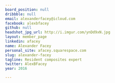 ```yaml
---
board_position: null
dribbble: null
email: alexanderfacey@icloud.com
facebook: alexbfacey
github: null
headshot_jpg_url: http://i.imgur.com/ynDd9xN.jpg
layout: member_page
linkedin: afacey
name: Alexander Facey
personal_site: afacey.squarespace.com
slug: alexander-facey
tagline: Resident composites expert
twitter: AlexBFacey
year: 2016

---
```

